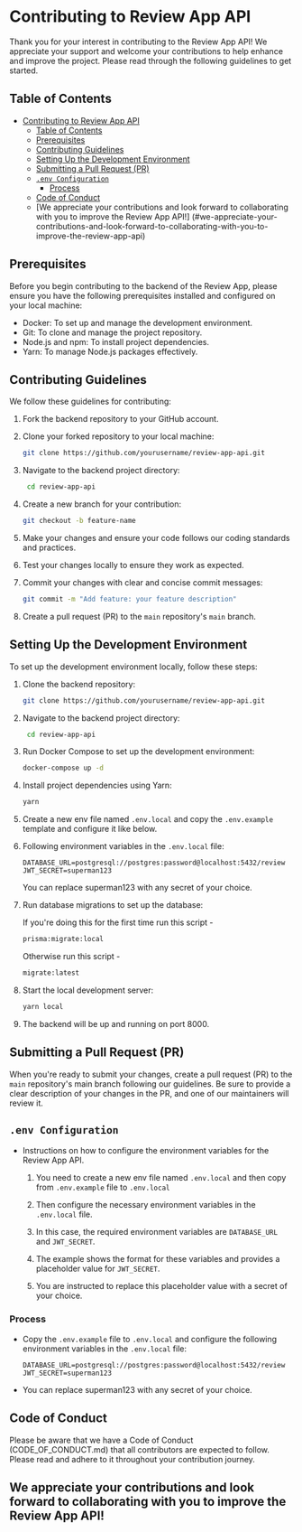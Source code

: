 # Contributing to Review App API

Thank you for your interest in contributing to the Review App API!
We appreciate your support and welcome your contributions to help
enhance and improve the project. Please read through the following
guidelines to get started.

## Table of Contents

- [Contributing to Review App API](#contributing-to-review-app-api)
  - [Table of Contents](#table-of-contents)
  - [Prerequisites](#prerequisites)
  - [Contributing Guidelines](#contributing-guidelines)
  - [Setting Up the Development Environment](#setting-up-the-development-environment)
  - [Submitting a Pull Request (PR)](#submitting-a-pull-request-pr)
  - [`.env Configuration`](#env-configuration)
    - [Process](#process)
  - [Code of Conduct](#code-of-conduct)
  - [We appreciate your contributions and look forward to
    collaborating with you to improve the Review App API!]
    (#we-appreciate-your-contributions-and-look-forward-to-collaborating-with-you-to-improve-the-review-app-api)

## Prerequisites

Before you begin contributing to the backend of the Review App,
please ensure you have the following prerequisites installed and
configured on your local machine:

- Docker: To set up and manage the development environment.
- Git: To clone and manage the project repository.
- Node.js and npm: To install project dependencies.
- Yarn: To manage Node.js packages effectively.

## Contributing Guidelines

We follow these guidelines for contributing:

1. Fork the backend repository to your GitHub account.

2. Clone your forked repository to your local machine:

   ```bash
   git clone https://github.com/yourusername/review-app-api.git

   ```

3. Navigate to the backend project directory:

   ```bash
    cd review-app-api

   ```

4. Create a new branch for your contribution:

   ```bash
   git checkout -b feature-name

   ```

5. Make your changes and ensure your code follows our coding
   standards and practices.

6. Test your changes locally to ensure they work as expected.

7. Commit your changes with clear and concise commit messages:

   ```bash
   git commit -m "Add feature: your feature description"

   ```

8. Create a pull request (PR) to the `main` repository's `main` branch.

## Setting Up the Development Environment

To set up the development environment locally, follow these steps:

1. Clone the backend repository:

   ```bash
   git clone https://github.com/yourusername/review-app-api.git

   ```

2. Navigate to the backend project directory:

   ```bash
    cd review-app-api

   ```

3. Run Docker Compose to set up the development environment:

   ```bash
   docker-compose up -d

   ```

4. Install project dependencies using Yarn:

   ```bash
   yarn

   ```

5. Create a new env file named `.env.local` and copy the `.env.example` template and configure it like below.

6. Following environment variables in the `.env.local` file:

   ```env
   DATABASE_URL=postgresql://postgres:password@localhost:5432/review
   JWT_SECRET=superman123
   ```

   You can replace superman123 with any secret of your choice.

7. Run database migrations to set up the database:

   If you're doing this for the first time run this script -

   ```bash
   prisma:migrate:local

   ```

   Otherwise run this script -

   ```bash
   migrate:latest

   ```

8. Start the local development server:

   ```bash
   yarn local

   ```

9. The backend will be up and running on port 8000.

## Submitting a Pull Request (PR)

When you're ready to submit your changes, create a pull request
(PR) to the `main` repository's main branch following our guidelines.
Be sure to provide a clear description of your changes in the PR, and
one of our maintainers will review it.

## `.env Configuration`

- Instructions on how to configure the environment variables for the
  Review App API.

  1. You need to create a new env file named `.env.local` and then copy from `.env.example` file to
     `.env.local`

  2. Then configure the necessary environment variables in the `.env.local`
     file.
  3. In this case, the required environment variables are `DATABASE_URL` and
     `JWT_SECRET`.
  4. The example shows the format for these variables and provides a placeholder
     value for `JWT_SECRET`.
  5. You are instructed to replace this placeholder value with a secret of your choice.

### Process

- Copy the `.env.example` file to `.env.local` and configure the following
  environment variables in the `.env.local` file:

  ```env
  DATABASE_URL=postgresql://postgres:password@localhost:5432/review
  JWT_SECRET=superman123

  ```

- You can replace superman123 with any secret of your choice.

## Code of Conduct

Please be aware that we have a Code of Conduct (CODE_OF_CONDUCT.md) that all
contributors are expected to follow. Please read and adhere to it throughout
your contribution journey.

## We appreciate your contributions and look forward to collaborating with you to improve the Review App API!
